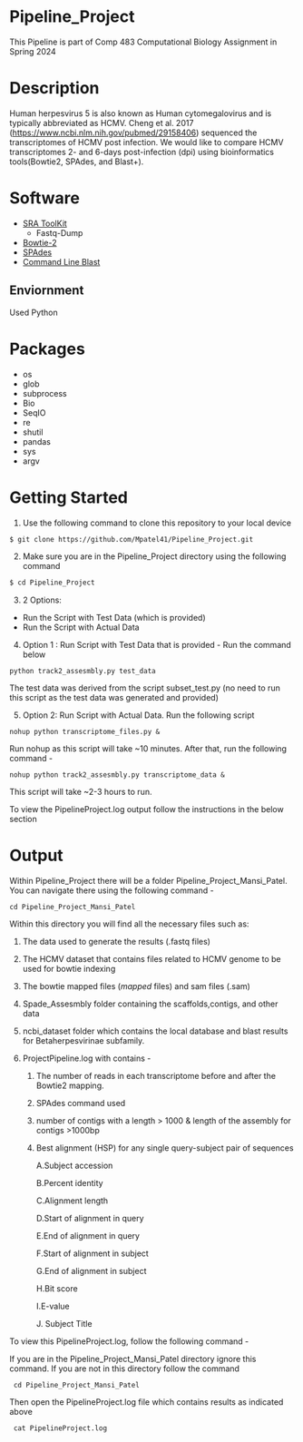 # Pipeline_Project
This Pipeline is part of Comp 483 Computational Biology Assignment in Spring 2024

# Description
Human herpesvirus 5 is also known as Human cytomegalovirus and is typically abbreviated as HCMV. Cheng et al. 2017 (https://www.ncbi.nlm.nih.gov/pubmed/29158406) sequenced the transcriptomes of HCMV post infection. We would like to compare HCMV transcriptomes 2- and 6-days post-infection (dpi) using bioinformatics tools(Bowtie2, SPAdes, and Blast+). 

# Software 
 - [SRA ToolKit](https://github.com/ncbi/sra-tools)
	- Fastq-Dump
 - [Bowtie-2](https://github.com/BenLangmead/bowtie2)
 - [SPAdes](https://github.com/ablab/spades)
 - [Command Line Blast](https://www.ncbi.nlm.nih.gov/books/NBK279690/)

## Enviornment 
Used Python 


# Packages 
 - os
 - glob
 - subprocess
 - Bio
 - SeqIO
 - re
 - shutil
 - pandas 
 - sys 
 - argv
# Getting Started 
1. Use the following command to clone this repository to your local device

```bash
$ git clone https://github.com/Mpatel41/Pipeline_Project.git 
```

2. Make sure you are in the Pipeline_Project directory using the following command

```bash
$ cd Pipeline_Project
```

3. 2 Options:
- Run the Script with Test Data (which is provided)
- Run the Script with Actual Data 

4. Option 1 : Run Script with Test Data that is provided - Run the command below
 
`python track2_assesmbly.py test_data`

The test data was derived from the script subset_test.py (no need to run this script as the test data was generated and provided)

5. Option 2: Run Script with Actual Data. Run the following script

`nohup python transcriptome_files.py &`

Run nohup as this script will take ~10 minutes. After that, run the following command -

`nohup python track2_assesmbly.py transcriptome_data &`

This script will take ~2-3 hours to run.

To view the PipelineProject.log output follow the instructions in the below section 


# Output
 
Within Pipeline_Project there will be a folder Pipeline_Project_Mansi_Patel. You can navigate there using the following command -

`cd Pipeline_Project_Mansi_Patel`

Within this directory you will find all the necessary files such as: 

1. The data used to generate the results (.fastq files)
2. The HCMV dataset that contains files related to HCMV genome to be used for bowtie indexing 
3. The bowtie mapped files (_mapped_ files) and sam files (.sam)
4. Spade_Assesmbly folder containing the scaffolds,contigs, and other data 
5. ncbi_dataset folder which contains the local database and blast results for Betaherpesvirinae subfamily. 
6. ProjectPipeline.log with contains -
 
	1. The number of reads in each transcriptome before and after the Bowtie2 mapping.
	2. SPAdes command used 
	3. number of contigs with a length > 1000 &  length of the assembly for contigs >1000bp
	4. Best alignment (HSP) for any single query-subject pair of sequences
		
		A.Subject accession
		
		B.Percent identity
		
		C.Alignment length
		
		D.Start of alignment in query
		
		E.End of alignment in query
		
		F.Start of alignment in subject
		
		G.End of alignment in subject
		
		H.Bit score
		
		I.E-value
		
		J. Subject Title 

To view this PipelineProject.log, follow the following command -

If you are in the Pipeline_Project_Mansi_Patel directory ignore this command. If you are not in this directory follow the command 

``` cd Pipeline_Project_Mansi_Patel```

Then open the PipelineProject.log file which contains results as indicated above

``` cat PipelineProject.log```
